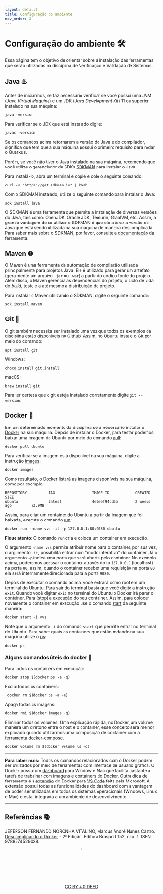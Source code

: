 ```yaml
---
layout: default
title: Configuração do ambiente
nav_order: 2
---
```


# Configuração do ambiente 🛠️

Essa página tem o objetivo de orientar sobre a instalação das ferramentas que
serão utilizadas na disciplina de Verificação e Validação de Sistemas.

## Java ♨️

Antes de iniciarmos, se faz necessário verificar se você possui uma JVM
(*Java Virtual Maquine*) e um JDK (*Java Development Kit*) 11 ou superior
instalado na sua máquina:

    java -version

Para verificar se o JDK que está instalado digite:

    javac -version

Se os comandos acima retornarem a versão do Java e do compilador, significa que
tem que a sua máquina possui o primeiro requisito para rodar o Quarkus.

Porém, se você não tiver o Java instalado na sua máquina, recomendo que você
utilize o gerenciador de SDKs [SDKMAN](https://sdkman.io) para instalar o Java.

Para instalá-lo, abra um terminal e copie e cole o seguinte comando:

    curl -s "https://get.sdkman.io" | bash

Com o SDKMAN instalado, utilize o seguinte comando para instalar o Java:

    sdk install java

O SDKMAN é uma ferramenta que permite a instalação de diversas versões do Java,
tais como: OpenJDK, Oracle JDK, Temurin, GraalVM, etc. Assim, a grande vantagem
de se utilizar o SDKMAN é que ele alterar a versão do Java que está sendo
utilizada na sua máquina de maneira descomplicada. Para saber mais sobre o
SDKMAN, por favor, consulte a [documentação](https://sdkman.io) da ferramenta.

## Maven 🌐

O Maven é uma ferramenta de automação de compilação utilizada principalmente
para projetos Java. Ele é utilizado para gerar um artefato (geralmente um
arquivo `.jar` ou `.war`) a partir do código fonte do projeto. Além disso,
o Maven gerencia as dependências do projeto, o ciclo de vida do *build*, teste e
a até mesmo a distribuição do projeto.

Para instalar o Maven utilizando o SDKMAN, digite o seguinte comando:

    sdk install maven

## Git 🐙

O git também necessita ser instalado uma vez que todos os exemplos da disciplina
 estão disponíveis no Github. Assim, no Ubuntu instale o Git por meio do
 comando:

    apt install git

Windows:

    choco install git.install

macOS:

    brew install git

Para ter certeza que o git esteja instalado corretamente digite `git --version`.

## Docker 🐳

Em um determinado momento da disciplina será necessário instalar o
[Docker](https://docs.docker.com/get-docker/) na sua máquina.
Depois de instalar o Docker, para testar podemos baixar uma imagem do Ubuntu por
 meio do comando
 [pull](https://docs.docker.com/engine/reference/commandline/pull/):

    docker pull ubuntu

Para verificar se a imagem está disponível na sua máquina, digite a instrução
[images](https://docs.docker.com/engine/reference/commandline/images/):

    docker images

Como resultado, o Docker listará as imagens disponíveis na sua máquina, como
por exemplo:

```shell
REPOSITORY          TAG                 IMAGE ID            CREATED             SIZE
ubuntu              latest              4e2eef94cd6b        2 weeks ago         73.9MB
```

Assim, para criar um container do Ubuntu a partir da imagem que foi baixada,
execute o comando 
[run](https://docs.docker.com/engine/reference/commandline/run/):

    docker run --name vvs -it -p 127.0.0.1:80:9080 ubuntu

**Fique atento:** O comando `run` cria e coloca um container em execução.

O argumento `-name vvs` permite atribuir nome para o container, por sua vez, o
argumento `-it`, possibilita entrar num "modo interativo" do container. Já o
argumento `-p` indica uma porta que será aberta pelo container. No exemplo
acima, poderemos acessar o container através do ip `127.0.0.1` (localhost) na
porta `80`, assim, quando o container receber uma requisição na porta `80` ela
será internamente direcionada para a porta `9080`.

Depois de executar o comando acima, você entrará como root em um terminal do
Ubuntu. Para sair do terminal basta que você digite a instrução `exit`. Quando
você digitar `exit` no terminal do Ubuntu o Docker irá parar o container. Para
([stop](https://docs.docker.com/engine/reference/commandline/stop/)) a execução
 do seu container. Assim, para colocar novamente o container em execução use o
 comando [start](https://docs.docker.com/engine/reference/commandline/start/)
 da seguinte maneira:

    docker start -i vvs

Note que o argumento `-i` do comando `start` que permite entrar no terminal do
Ubuntu. Para saber quais os containers que estão rodando na sua máquina utilize
o [ps](https://docs.docker.com/engine/reference/commandline/ps/):

    docker ps

### Alguns comandos úteis do docker 📜

Para todos os containers em execução:

    docker stop $(docker ps -a -q)

Exclui todos os containers:

     docker rm $(docker ps -a -q)

Apaga todas as imagens:

    docker rmi $(docker images -q)

Eliminar todos os volumes. Uma explicação rápida, no Docker, um volume maneira
um diretório entre o host e o container, esse conceito será melhor explorado
quando utilizarmos uma composição de container com a ferramenta
 [docker-compose](https://docs.docker.com/compose/).

    docker volume rm $(docker volume ls -q)

___
**Para saber mais:** Todos os comandos relacionados com o Docker podem ser
utilizados por meio de ferramentas com interface de usuário gráfica. O Docker
possui um [dashboard](https://docs.docker.com/desktop/dashboard/) para Window
e Mac que facilita bastante a tarefa de trabalhar com imagens e containers do
Docker. Outra dica de ferramenta é a
[extensão](https://marketplace.visualstudio.com/items?itemName=ms-azuretools.vscode-docker)
do Docker para [VS Code](https://code.visualstudio.com) feita pela Microsoft.
A extensão possui todas as funcionalidades do dashboard com a vantagem de poder
ser utilizadas em todos os sistemas operacionais (Windows, Linux e Mac) e estar
integrada a um ambiente de desenvolvimento.

---

## Referências 📚

JEFERSON FERNANDO NORONHA VITALINO, Marcus André Nunes Castro. [Descomplicando o Docker](https://biblioteca.ifrs.edu.br/pergamum_ifrs/biblioteca_s/acesso_login.php?cod_acervo_acessibilidade=5033249&acesso=aHR0cHM6Ly9taWRkbGV3YXJlLWJ2LmFtNC5jb20uYnIvU1NPL2lmcnMvOTc4ODU3NDUyOTAyOA==&label=acesso%20restrito) - 2ª Edição. Editora Brasport 152, cap. 1, ISBN 9788574529028.

<center>
<a href="https://rpmhub.dev" target="blanck"><img src="imgs/logo.png" alt="Rodrigo Prestes Machado" width="3%" height="3%" border=0 style="border:0; text-decoration:none; outline:none"></a><br/>
<a rel="license" href="http://creativecommons.org/licenses/by/4.0/">CC BY 4.0 DEED</a>
</center>